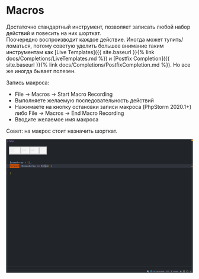 # Macros

Достаточно стандартный инструмент, позволяет записать любой набор действий и повесить на них шорткат.<br/>
Поочередно воспроизводит каждое действие. Иногда может тупить/ломаться, потому советую уделить большее внимание таким инструментам как [Live Templates]({{ site.baseurl }}{% link docs/Completions/LiveTemplates.md %}) и [Postfix Completion]({{ site.baseurl }}{% link docs/Completions/PostfixCompletion.md %}).
Но все же иногда бывает полезен.

Запись макроса:
- File -> Macros -> Start Macro Recording
- Выполняете желаемую последовательность действий
- Нажимаете на кнопку остановки записи макроса (PhpStorm 2020.1+) либо File -> Macros -> End Macro Recording
- Вводите желаемое имя макроса

Совет: на макрос стоит назначить шорткат.


![Macros usage example](assets/MacrosUsageExample.gif)